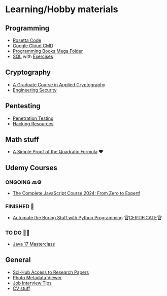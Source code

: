 # Learning/Hobby materials

## Programming

- [Rosetta Code](http://rosettacode.org/wiki/Rosetta_Code)
- [Google Cloud CMD](https://shell.cloud.google.com/)
- [Programming Books Mega Folder](https://mega.nz/folder/zGJT1QQQ#O-8yiH845GN26ajAvkoLkA)
- [SQL](https://github.com/dahlia/awesome-sqlalchemy#readme) with [Exercises](https://github.com/XD-DENG/SQL-exercise)

## Cryptography

- [A Graduate Course in Applied Cryptography](https://crypto.stanford.edu/~dabo/cryptobook/draft_0_3.pdf)
- [Engineering Security](https://www.cs.auckland.ac.nz/~pgut001/pubs/book.pdf)

## Pentesting

- [Penetration Testing](https://github.com/SundownDEV/hacker-roadmap)
- [Hacking Resources](https://github.com/vitalysim/Awesome-Hacking-Resources)

## Math stuff

- [A Simple Proof of the Quadratic Formula](https://arxiv.org/pdf/1910.06709v1.pdf) :heart:

## Udemy Courses

### ONGOING 🔜⚙️

- [The Complete JavaScript Course 2024: From Zero to Expert!](https://www.udemy.com/course/the-complete-javascript-course/)

### FINISHED 🎉
  
- [Automate the Boring Stuff with Python Programming](https://www.udemy.com/course/automate/) 🏆[CERTIFICATE](https://www.udemy.com/certificate/UC-8d7d5f7d-7120-40f9-932a-bea51792fb61/)🏆

### TO DO 📝✅

- [Java 17 Masterclass](https://www.udemy.com/course/java-the-complete-java-developer-course/learn/lecture/34997012?start=0)


## General

- [Sci-Hub Access to Research Papers](https://sci-hub.se)
- [Photo Metadata Viewer](http://exif.regex.info/exif.cgi)
- [Job Interview Tips](https://github.com/jwasham/coding-interview-university)
- [CV stuff](https://github.com/lodthe/awesome-internships)
